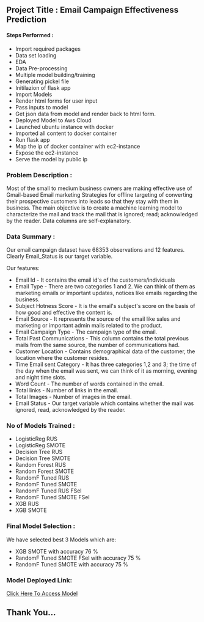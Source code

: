 ## Project Title : Email Campaign Effectiveness Prediction

#### Steps Performed :

- Import required packages
- Data set loading
- EDA
- Data Pre-processing
- Multiple model building/training
- Generating pickel file
- Initilazion of flask app
- Import Models
- Render html forms for user input
- Pass inputs to model
- Get json data from model and render back to html form.
- Deployed Model to Aws Cloud
- Launched ubuntu instance with docker
- Imported all content to docker container
- Run flask app
- Map the ip of docker container with ec2-instance
- Expose the ec2-instance
- Serve the model by public ip

###   Problem Description :

Most of the small to medium business owners are making effective use of Gmail-based Email marketing Strategies for offline targeting of converting their prospective customers into leads so that they stay with them in business. The main objective is to create a machine learning model to characterize the mail and track the mail that is ignored; read; acknowledged by the reader. Data columns are self-explanatory.   

### Data Summary :

Our email campaign dataset have 68353 observations and 12 features. Clearly Email_Status is our target variable.

Our features:

- Email Id - It contains the email id's of the customers/individuals
- Email Type - There are two categories 1 and 2. We can think of them as marketing emails or important updates, notices like emails regarding the business.
- Subject Hotness Score - It is the email's subject's score on the basis of how good and effective the content is.
- Email Source - It represents the source of the email like sales and marketing or important admin mails related to the product.
- Email Campaign Type - The campaign type of the email.
- Total Past Communications - This column contains the total previous mails from the same source, the number of communications had.
- Customer Location - Contains demographical data of the customer, the location where the customer resides.
- Time Email sent Category - It has three categories 1,2 and 3; the time of the day when the email was sent, we can think of it as morning, evening and night time slots.
- Word Count - The number of words contained in the email.
- Total links - Number of links in the email.
- Total Images - Number of images in the email.
- Email Status - Our target variable which contains whether the mail was ignored, read, acknowledged by the reader.


### No of Models Trained :

- LogisticReg RUS
- LogisticReg SMOTE
- Decision Tree RUS
- Decision Tree SMOTE
- Random Forest RUS
- Random Forest SMOTE
- RandomF Tuned RUS
- RandomF Tuned SMOTE
- RandomF Tuned RUS FSel
- RandomF Tuned SMOTE FSel
- XGB RUS
- XGB SMOTE

### Final Model Selection :

We have selected best 3 Models which are:

- XGB SMOTE with accuracy 76 %
- RandomF Tuned SMOTE FSel with accuracy 75 %
- RandomF Tuned SMOTE with accuracy 75 % 

### Model Deployed Link:
[Click Here To Access Model](http://13.233.145.93/)

## Thank You...

